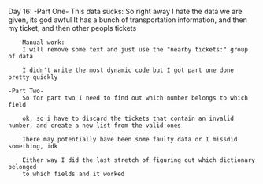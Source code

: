 Day 16:
    -Part One-
        This data sucks:
        So right away I hate the data we are given, its god awful
        It has a bunch of transportation information, and then my ticket, and then other peopls tickets

        Manual work:
        I will remove some text and just use the "nearby tickets:" group of data

        I didn't write the most dynamic code but I got part one done pretty quickly

    -Part Two-
        So for part two I need to find out which number belongs to which field

        ok, so i have to discard the tickets that contain an invalid number, and create a new list from the valid ones

        There may potentially have been some faulty data or I missdid something, idk

        Either way I did the last stretch of figuring out which dictionary belonged
        to which fields and it worked